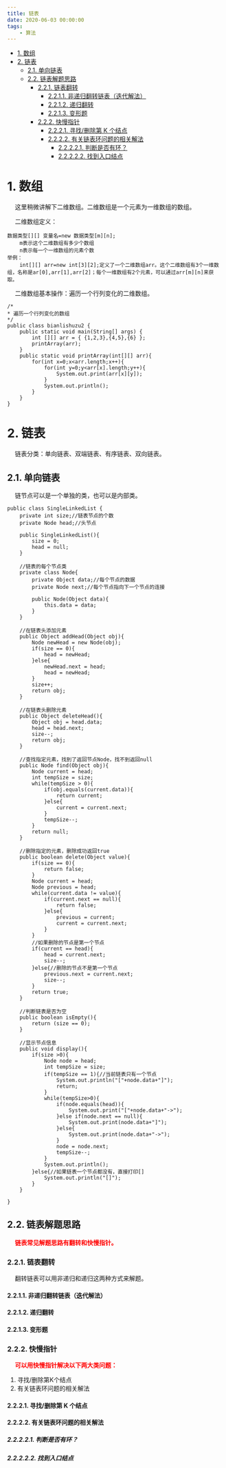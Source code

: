 ```yaml
---
title: 链表
date: 2020-06-03 00:00:00
tags:
    - 算法
---
```


<!-- TOC -->

- [1. 数组](#1-数组)
- [2. 链表](#2-链表)
    - [2.1. 单向链表](#21-单向链表)
    - [2.2. 链表解题思路](#22-链表解题思路)
        - [2.2.1. 链表翻转](#221-链表翻转)
            - [2.2.1.1. 非递归翻转链表（迭代解法）](#2211-非递归翻转链表迭代解法)
            - [2.2.1.2. 递归翻转](#2212-递归翻转)
            - [2.2.1.3. 变形题](#2213-变形题)
        - [2.2.2. 快慢指针](#222-快慢指针)
            - [2.2.2.1. 寻找/删除第 K 个结点](#2221-寻找删除第-k-个结点)
            - [2.2.2.2. 有关链表环问题的相关解法](#2222-有关链表环问题的相关解法)
                - [2.2.2.2.1. 判断是否有环？](#22221-判断是否有环)
                - [2.2.2.2.2. 找到入口结点](#22222-找到入口结点)

<!-- /TOC -->


# 1. 数组  
&emsp; 这里稍微讲解下二维数组。二维数组是一个元素为一维数组的数组。  

&emsp; 二维数组定义：

    数据类型[][] 变量名=new 数据类型[m][n];
        m表示这个二维数组有多少个数组
        n表示每一个一维数组的元素个数
    举例：
        int[][] arr=new int[3][2];定义了一个二维数组arr。这个二维数组有3个一维数组，名称是ar[0],arr[1],arr[2]；每个一维数组有2个元素，可以通过arr[m][n]来获取。

&emsp; 二维数组基本操作：遍历一个行列变化的二维数组。  

    /*
    * 遍历一个行列变化的数组
    */
    public class bianlishuzu2 {
        public static void main(String[] args) {
            int [][] arr = { {1,2,3},{4,5},{6} };
            printArray(arr);
        }
        public static void printArray(int[][] arr){
            for(int x=0;x<arr.length;x++){
                for(int y=0;y<arr[x].length;y++){
                    System.out.print(arr[x][y]);
                }
                System.out.println();
            }
        }
    }


# 2. 链表  
&emsp; 链表分类：单向链表、双端链表、有序链表、双向链表。  

## 2.1. 单向链表  
&emsp; 链节点可以是一个单独的类，也可以是内部类。  

```
public class SingleLinkedList {
    private int size;//链表节点的个数
    private Node head;//头节点

    public SingleLinkedList(){
        size = 0;
        head = null;
    }

    //链表的每个节点类
    private class Node{
        private Object data;//每个节点的数据
        private Node next;//每个节点指向下一个节点的连接

        public Node(Object data){
            this.data = data;
        }
    }

    //在链表头添加元素
    public Object addHead(Object obj){
        Node newHead = new Node(obj);
        if(size == 0){
            head = newHead;
        }else{
            newHead.next = head;
            head = newHead;
        }
        size++;
        return obj;
    }

    //在链表头删除元素
    public Object deleteHead(){
        Object obj = head.data;
        head = head.next;
        size--;
        return obj;
    }

    //查找指定元素，找到了返回节点Node，找不到返回null
    public Node find(Object obj){
        Node current = head;
        int tempSize = size;
        while(tempSize > 0){
            if(obj.equals(current.data)){
                return current;
            }else{
                current = current.next;
            }
            tempSize--;
        }
        return null;
    }

    //删除指定的元素，删除成功返回true
    public boolean delete(Object value){
        if(size == 0){
            return false;
        }
        Node current = head;
        Node previous = head;
        while(current.data != value){
            if(current.next == null){
                return false;
            }else{
                previous = current;
                current = current.next;
            }
        }
        //如果删除的节点是第一个节点
        if(current == head){
            head = current.next;
            size--;
        }else{//删除的节点不是第一个节点
            previous.next = current.next;
            size--;
        }
        return true;
    }

    //判断链表是否为空
    public boolean isEmpty(){
        return (size == 0);
    }

    //显示节点信息
    public void display(){
        if(size >0){
            Node node = head;
            int tempSize = size;
            if(tempSize == 1){//当前链表只有一个节点
                System.out.println("["+node.data+"]");
                return;
            }
            while(tempSize>0){
                if(node.equals(head)){
                    System.out.print("["+node.data+"->");
                }else if(node.next == null){
                    System.out.print(node.data+"]");
                }else{
                    System.out.print(node.data+"->");
                }
                node = node.next;
                tempSize--;
            }
            System.out.println();
        }else{//如果链表一个节点都没有，直接打印[]
            System.out.println("[]");
        }
    }

}
```

## 2.2. 链表解题思路  
&emsp; **<font color = "red">链表常见解题思路有翻转和快慢指针。</font>**  

### 2.2.1. 链表翻转  
&emsp; 翻转链表可以用非递归和递归这两种方式来解题。  

#### 2.2.1.1. 非递归翻转链表（迭代解法）  


#### 2.2.1.2. 递归翻转  

#### 2.2.1.3. 变形题  


### 2.2.2. 快慢指针  
&emsp; **<font color = "red">可以用快慢指针解决以下两大类问题：</font>**  
1. 寻找/删除第K个结点  
2. 有关链表环问题的相关解法    

#### 2.2.2.1. 寻找/删除第 K 个结点  


#### 2.2.2.2. 有关链表环问题的相关解法  
##### 2.2.2.2.1. 判断是否有环？  


##### 2.2.2.2.2. 找到入口结点  



